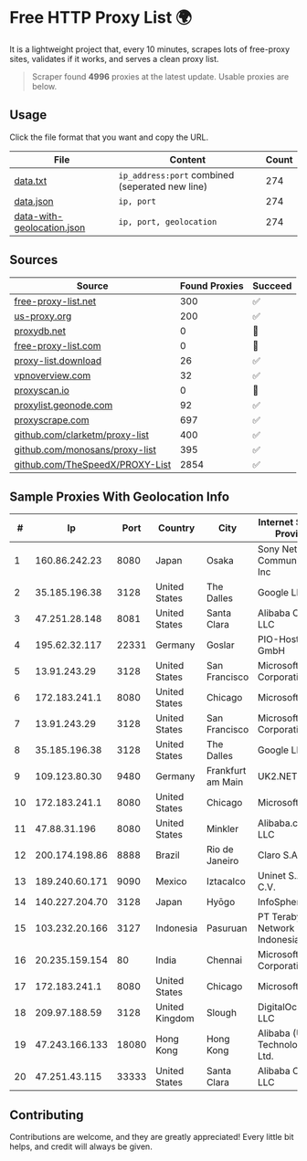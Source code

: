
# Free HTTP Proxy List 🌍

It is a lightweight project that, every 10 minutes, scrapes lots of free-proxy sites, validates if it works, and serves a clean proxy list.


> Scraper found **4996** proxies at the latest update. Usable proxies are below.

## Usage

Click the file format that you want and copy the URL.


|File|Content|Count|
|----|-------|-----|
|[data.txt](https://raw.githubusercontent.com/themiralay/Proxy-List-World/master/data.txt)|`ip_address:port` combined (seperated new line)|274|
|[data.json](https://raw.githubusercontent.com/themiralay/Proxy-List-World/master/data.json)|`ip, port`|274|
|[data-with-geolocation.json](https://raw.githubusercontent.com/themiralay/Proxy-List-World/master/data-with-geolocation.json)|`ip, port, geolocation`|274|

## Sources

|Source|Found Proxies|Succeed|
|------|-------------|-------|
|[free-proxy-list.net](https://free-proxy-list.net)|300|✅|
|[us-proxy.org](https://www.us-proxy.org)|200|✅|
|[proxydb.net](http://proxydb.net)|0|🚫|
|[free-proxy-list.com](https://free-proxy-list.com/?page=&port=&type%5B%5D=http&type%5B%5D=https&up_time=0&search=Search)|0|🚫|
|[proxy-list.download](https://www.proxy-list.download/HTTP)|26|✅|
|[vpnoverview.com](https://vpnoverview.com/privacy/anonymous-browsing/free-proxy-servers)|32|✅|
|[proxyscan.io](https://www.proxyscan.io)|0|🚫|
|[proxylist.geonode.com](https://proxylist.geonode.com/api/proxy-list?limit=300&page=1&sort_by=lastChecked&sort_type=desc&protocols=http,https)|92|✅|
|[proxyscrape.com](https://api.proxyscrape.com/v2/?request=displayproxies&protocol=http&timeout=10000&country=all&ssl=all&anonymity=all)|697|✅|
|[github.com/clarketm/proxy-list](https://raw.githubusercontent.com/clarketm/proxy-list/master/proxy-list-raw.txt)|400|✅|
|[github.com/monosans/proxy-list](https://raw.githubusercontent.com/monosans/proxy-list/main/proxies/http.txt)|395|✅|
|[github.com/TheSpeedX/PROXY-List](https://raw.githubusercontent.com/TheSpeedX/PROXY-List/master/http.txt)|2854|✅|


## Sample Proxies With Geolocation Info

|#|Ip|Port|Country|City|Internet Service Provider|
|-|--|----|-------|----|-------------------------|
|1|160.86.242.23|8080|Japan|Osaka|Sony Network Communications Inc|
|2|35.185.196.38|3128|United States|The Dalles|Google LLC|
|3|47.251.28.148|8081|United States|Santa Clara|Alibaba Cloud LLC|
|4|195.62.32.117|22331|Germany|Goslar|PIO-Hosting GmbH|
|5|13.91.243.29|3128|United States|San Francisco|Microsoft Corporation|
|6|172.183.241.1|8080|United States|Chicago|Microsoft|
|7|13.91.243.29|3128|United States|San Francisco|Microsoft Corporation|
|8|35.185.196.38|3128|United States|The Dalles|Google LLC|
|9|109.123.80.30|9480|Germany|Frankfurt am Main|UK2.NET|
|10|172.183.241.1|8080|United States|Chicago|Microsoft|
|11|47.88.31.196|8080|United States|Minkler|Alibaba.com LLC|
|12|200.174.198.86|8888|Brazil|Rio de Janeiro|Claro S.A|
|13|189.240.60.171|9090|Mexico|Iztacalco|Uninet S.A. de C.V.|
|14|140.227.204.70|3128|Japan|Hyōgo|InfoSphere|
|15|103.232.20.166|3127|Indonesia|Pasuruan|PT Terabyte Network Indonesia|
|16|20.235.159.154|80|India|Chennai|Microsoft Corporation|
|17|172.183.241.1|8080|United States|Chicago|Microsoft|
|18|209.97.188.59|3128|United Kingdom|Slough|DigitalOcean, LLC|
|19|47.243.166.133|18080|Hong Kong|Hong Kong|Alibaba (US) Technology Co., Ltd.|
|20|47.251.43.115|33333|United States|Santa Clara|Alibaba Cloud LLC|



## Contributing

Contributions are welcome, and they are greatly appreciated! Every
little bit helps, and credit will always be given.

